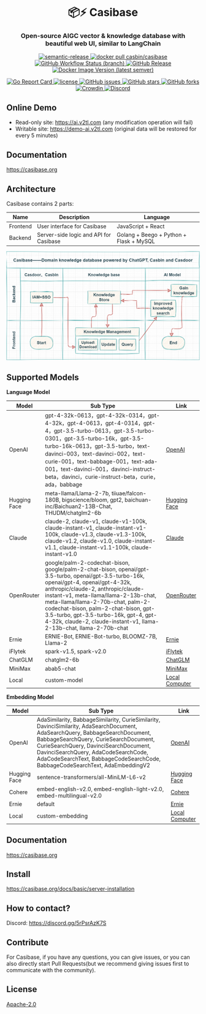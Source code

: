<h1 align="center" style="border-bottom: none;">📦⚡️ Casibase</h1>
<h3 align="center">Open-source AIGC vector & knowledge database with beautiful web UI, similar to LangChain</h3>
<p align="center">
  <a href="#badge">
    <img alt="semantic-release" src="https://img.shields.io/badge/%20%20%F0%9F%93%A6%F0%9F%9A%80-semantic--release-e10079.svg">
  </a>
  <a href="https://hub.docker.com/r/casbin/casibase">
    <img alt="docker pull casbin/casibase" src="https://img.shields.io/docker/pulls/casbin/casibase.svg">
  </a>
  <a href="https://github.com/casibase/casibase/actions/workflows/build.yml">
    <img alt="GitHub Workflow Status (branch)" src="https://github.com/casibase/casibase/workflows/Build/badge.svg?style=flat-square">
  </a>
  <a href="https://github.com/casibase/casibase/releases/latest">
    <img alt="GitHub Release" src="https://img.shields.io/github/v/release/casibase/casibase.svg">
  </a>
  <a href="https://hub.docker.com/repository/docker/casbin/casibase">
    <img alt="Docker Image Version (latest semver)" src="https://img.shields.io/badge/Docker%20Hub-latest-brightgreen">
  </a>
<!-- waiting for changing -->
<!-- <a href="https://hub.docker.com/r/casbin/casibase"> -->
<!-- <a href="https://github.com/casibase/casibase/actions/workflows/build.yml"> -->
<!-- <a href="https://github.com/casibase/casibase/releases/latest"> -->
<!-- <a href="https://hub.docker.com/repository/docker/casbin/casibase"> -->
</p>

<p align="center">
  <a href="https://goreportcard.com/report/github.com/casibase/casibase">
    <img alt="Go Report Card" src="https://goreportcard.com/badge/github.com/casibase/casibase?style=flat-square">
  </a>
  <a href="https://github.com/casibase/casibase/blob/master/LICENSE">
    <img src="https://img.shields.io/github/license/casibase/casibase?style=flat-square" alt="license">
  </a>
  <a href="https://github.com/casibase/casibase/issues">
    <img alt="GitHub issues" src="https://img.shields.io/github/issues/casibase/casibase?style=flat-square">
  </a>
  <a href="#">
    <img alt="GitHub stars" src="https://img.shields.io/github/stars/casibase/casibase?style=flat-square">
  </a>
  <a href="https://github.com/casibase/casibase/network">
    <img alt="GitHub forks" src="https://img.shields.io/github/forks/casibase/casibase?style=flat-square">
  </a>
  <a href="https://crowdin.com/project/casibase">
    <img alt="Crowdin" src="https://badges.crowdin.net/casibase/localized.svg">
  </a>
  <a href="https://discord.gg/devUNrWXrh">
    <img alt="Discord" src="https://img.shields.io/discord/1022748306096537660?logo=discord&label=discord&color=5865F2">
  </a>
</p>

## Online Demo

- Read-only site: https://ai.v2tl.com (any modification operation will fail)
- Writable site: https://demo-ai.v2tl.com (original data will be restored for every 5 minutes)

## Documentation

https://casibase.org

## Architecture

Casibase contains 2 parts:

| **Name**       | **Description**                                   | **Language**                            |
|----------------|---------------------------------------------------|-----------------------------------------|
| Frontend       | User interface for Casibase                       | JavaScript + React                      |
| Backend        | Server-side logic and API for Casibase            | Golang + Beego + Python + Flask + MySQL |

![0-Architecture-casibase](assets/0-Architecture-casibase.png)

## Supported Models

**Language Model**

| Model        | Sub Type                                                                                                                                                                                                                                                                                                                                                                                                         | Link                                    |
|--------------|------------------------------------------------------------------------------------------------------------------------------------------------------------------------------------------------------------------------------------------------------------------------------------------------------------------------------------------------------------------------------------------------------------------|-----------------------------------------|
| OpenAI       | gpt-4-32k-0613，gpt-4-32k-0314，gpt-4-32k，gpt-4-0613，gpt-4-0314，gpt-4，gpt-3.5-turbo-0613，gpt-3.5-turbo-0301，gpt-3.5-turbo-16k，gpt-3.5-turbo-16k-0613，gpt-3.5-turbo，text-davinci-003，text-davinci-002，text-curie-001，text-babbage-001，text-ada-001，text-davinci-001，davinci-instruct-beta，davinci，curie-instruct-beta，curie，ada，babbage                                                                             | [OpenAI](https://chat.openai.com/)      |
| Hugging Face | meta-llama/Llama-2-7b, tiiuae/falcon-180B, bigscience/bloom, gpt2, baichuan-inc/Baichuan2-13B-Chat, THUDM/chatglm2-6b                                                                                                                                                                                                                                                                                            | [Hugging Face](https://huggingface.co/) |
| Claude       | claude-2, claude-v1, claude-v1-100k, claude-instant-v1, claude-instant-v1-100k, claude-v1.3, claude-v1.3-100k, claude-v1.2, claude-v1.0, claude-instant-v1.1, claude-instant-v1.1-100k, claude-instant-v1.0                                                                                                                                                                                                      | [Claude](https://claude.ai/chats)       |
| OpenRouter   | google/palm-2-codechat-bison, google/palm-2-chat-bison, openai/gpt-3.5-turbo, openai/gpt-3.5-turbo-16k, openai/gpt-4, openai/gpt-4-32k, anthropic/claude-2, anthropic/claude-instant-v1, meta-llama/llama-2-13b-chat, meta-llama/llama-2-70b-chat, palm-2-codechat-bison, palm-2-chat-bison, gpt-3.5-turbo, gpt-3.5-turbo-16k, gpt-4, gpt-4-32k, claude-2, claude-instant-v1, llama-2-13b-chat, llama-2-70b-chat | [OpenRouter](https://openrouter.ai/)    |
| Ernie        | ERNIE-Bot, ERNIE-Bot-turbo, BLOOMZ-7B, Llama-2                                                                                                                                                                                                                                                                                                                                                                   | [Ernie](https://yiyan.baidu.com/)       |
| iFlytek      | spark-v1.5, spark-v2.0                                                                                                                                                                                                                                                                                                                                                                                           | [iFlytek](https://xinghuo.xfyun.cn/)    |
| ChatGLM      | chatglm2-6b                                                                                                                                                                                                                                                                                                                                                                                                      | [ChatGLM](https://chatglm.cn/)          |
| MiniMax      | abab5-chat                                                                                                                                                                                                                                                                                                                                                                                                       | [MiniMax](https://api.minimax.chat/)    |
| Local        | custom-model                                                                                                                                                                                                                                                                                                                                                                                                     | [Local Computer](#)                     |

**Embedding Model**

| Model        | Sub Type                                                                                                                                                                                                                                                                                                                                 | Link                                    |
|--------------|------------------------------------------------------------------------------------------------------------------------------------------------------------------------------------------------------------------------------------------------------------------------------------------------------------------------------------------|-----------------------------------------|
| OpenAI       | AdaSimilarity, BabbageSimilarity, CurieSimilarity, DavinciSimilarity, AdaSearchDocument, AdaSearchQuery, BabbageSearchDocument, BabbageSearchQuery, CurieSearchDocument, CurieSearchQuery, DavinciSearchDocument, DavinciSearchQuery, AdaCodeSearchCode, AdaCodeSearchText, BabbageCodeSearchCode, BabbageCodeSearchText, AdaEmbeddingV2 | [OpenAI](https://chat.openai.com/)      |
| Hugging Face | sentence-transformers/all-MiniLM-L6-v2                                                                                                                                                                                                                                                                                                   | [Hugging Face](https://huggingface.co/) |
| Cohere       | embed-english-v2.0, embed-english-light-v2.0, embed-multilingual-v2.0                                                                                                                                                                                                                                                                    | [Cohere](https://cohere.com/)           |
| Ernie        | default                                                                                                                                                                                                                                                                                                                                  | [Ernie](https://yiyan.baidu.com/)       |
| Local        | custom-embedding                                                                                                                                                                                                                                                                                                                         | [Local Computer](#)                     |

## Documentation

<https://casibase.org>

## Install

<https://casibase.org/docs/basic/server-installation>

## How to contact?

Discord: <https://discord.gg/5rPsrAzK7S>

## Contribute

For Casibase, if you have any questions, you can give issues, or you can also directly start Pull Requests(but we recommend giving issues first to communicate with the community).

## License

[Apache-2.0](https://github.com/casibase/casibase/blob/master/LICENSE)
